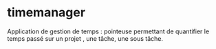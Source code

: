 # timemanager
Application de gestion de temps : pointeuse permettant de quantifier le temps passé sur un projet , une tâche, une sous tâche.
